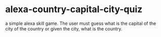 # alexa-country-capital-city-quiz
a simple alexa skill game. The user must guess what is the capital of the city of the country or given the city, what is the country.
